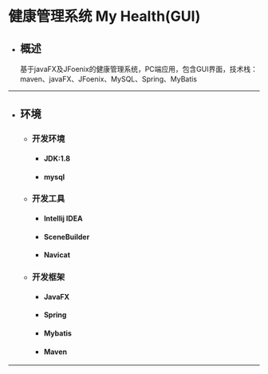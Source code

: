 # 健康管理系统 My Health(GUI)

- ## 概述
  基于javaFX及JFoenix的健康管理系统，PC端应用，包含GUI界面，技术栈：maven、javaFX、JFoenix、MySQL、Spring、MyBatis
------

- ## 环境
  - ### 开发环境
    - #### JDK:1.8
    - #### mysql

  - ### 开发工具
    - #### Intellij IDEA
    - #### SceneBuilder
    - #### Navicat

  - ### 开发框架
    - #### JavaFX
    - #### Spring
    - #### Mybatis
    - #### Maven
------
